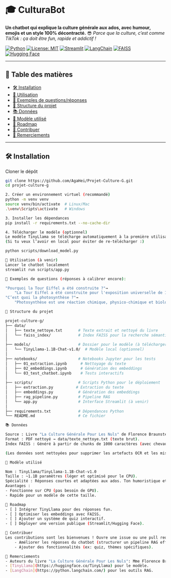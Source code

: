 # 🎓 CulturaBot

**Un chatbot qui explique la culture générale aux ados, avec humour, emojis et un style 100% décontracté.** 😎
*Parce que la culture, c’est comme TikTok : ça doit être fun, rapide et addictif !*

[![Python](https://img.shields.io/badge/Python-3.10-blue)](https://www.python.org/)
[![License: MIT](https://img.shields.io/badge/License-MIT-yellow.svg)](https://opensource.org/licenses/MIT)
[![Streamlit](https://img.shields.io/badge/Streamlit-1.28.0-ff4b4b)](https://streamlit.io/)
[![LangChain](https://img.shields.io/badge/LangChain-0.3.27-green)](https://python.langchain.com/)
[![FAISS](https://img.shields.io/badge/FAISS-1.7.4-orange)](https://github.com/facebookresearch/faiss)
[![Hugging Face](https://img.shields.io/badge/Hugging%20Face-TinyLlama-yellow)](https://huggingface.co/TinyLlama)


---

## 📌 Table des matières
- [🛠 Installation](#-installation)
- [🚀 Utilisation](#-utilisation)
- [🌟 Exemples de questions/réponses](#-exemples-de-questionsréponses)
- [📂 Structure du projet](#-structure-du-projet)
- [📚 Données](#-données)
- [🤖 Modèle utilisé](#-modèle-utilisé)
- [🚀 Roadmap](#-suite-de-développement)
- [🙌 Contribuer](#-optimiser-ajouter-des-fonctionnalités)
- [🙏 Remerciements](#-remerciements)

---

## 🛠 Installation

Cloner le dépôt
```bash
git clone https://github.com/AgaHei/Projet-Culture-G.git
cd projet-culture-g

2. Créer un environnement virtuel (recommandé)
python -m venv venv
source venv/bin/activate  # Linux/Mac
.\venv\Scripts\activate   # Windows

3. Installer les dépendances
pip install -r requirements.txt --no-cache-dir

4. Télécharger le modèle (optionnel)
Le modèle TinyLlama se télécharge automatiquement à la première utilisation.
(Si tu veux l’avoir en local pour éviter de re-télécharger :)

python scripts/download_model.py

🚀 Utilisation (à venir)
Lancer le chatbot localement
streamlit run scripts/app.py

🌟 Exemples de questions (réponses à calibrer encore):

"Pourquoi la Tour Eiffel a été construite ?"→ 
    "La Tour Eiffel a été construite pour l'exposition universelle de 1889, et fut construite à partir de 1882 pour remplacer une tour abandonnée. Elle était destinée à être la première tour de métal dans le monde, avec une hauteur de 324 mètres. La construction a coûté 12 millions de francs. 🗼✨"
"C’est quoi la photosynthèse ?"→ 
    "Photosynthèse est une réaction chimique, physico-chimique et biologique qui permet de produire de l'énergie et d'émerger du matériel à partir du carbonate de calcium (Ca2+) et du dioxyde de carbone (CO2), en produisant des molécules de glucose (Glc). Elle est réalisée par les plantes, les champignons, les algues et les bactéries.🌿💚"

📂 Structure du projet

projet-culture-g/
├── data/
│   ├── texte_nettoye.txt       # Texte extrait et nettoyé du livre
│   └── faiss_index/            # Index FAISS pour la recherche sémantique
│
├── models/                     # Dossier pour le modèle (à télécharger)
│   └── TinyLlama-1.1B-Chat-v1.0/  # Modèle local (optionnel)
│
├── notebooks/                  # Notebooks Jupyter pour les tests
│   ├── 01_extraction.ipynb      # Nettoyage du texte
│   ├── 02_embeddings.ipynb      # Génération des embeddings
│   └── 03_test_chatbot.ipynb    # Tests interactifs
│
├── scripts/                    # Scripts Python pour le déploiement
│   ├── extraction.py          # Extraction du texte
│   ├── embeddings.py           # Génération des embeddings
│   ├── rag_pipeline.py         # Pipeline RAG
│   └── app.py                  # Interface Streamlit (à venir)
│
├── requirements.txt            # Dépendances Python
└── README.md                   # Ce fichier

📚 Données

Source : Livre "La Culture Générale Pour Les Nuls" de Florence Braunstein (Docteur ès lettres) et Jean-François Pépin (Agrégé d’histoire).
Format : PDF nettoyé → data/texte_nettoye.txt (texte brut).
Index FAISS : Généré à partir de chunks de 1000 caractères (avec chevauchement de 200 caractères) pour une recherche optimale.

(Les données sont nettoyées pour supprimer les artefacts OCR et les mise en page inutiles.)

🤖 Modèle utilisé

Nom : TinyLlama/TinyLlama-1.1B-Chat-v1.0
Taille : ~1.1B paramètres (léger et optimisé pour le CPU).
Spécialité : Réponses courtes et adaptées aux ados. Ton humoristique et décontracté (emojis, comparaisons modernes).
Avantages :
- Fonctionne sur CPU (pas besoin de GPU).
- Rapide pour un modèle de cette taille.

🚀 Roadmap
- [ ] Intégrer TinyLlama pour des réponses fun.
- [ ] Optimiser les embeddings avec FAISS.
- [ ] Ajouter un système de quiz interactif.
- [ ] Déployer une version publique (Streamlit/Hugging Face).

🙌 Contribuer
Les contributions sont les bienvenues ! Ouvre une issue ou une pull request pour :
    - Améliorer les réponses du chatbot (structurer un pipeline RAG efficace pour un chatbot axé sur la culture générale, en combinant recherche sémantique et génération de réponses)
    - Ajouter des fonctionnalités (ex: quiz, thèmes spécifiques).

🙏 Remerciements
- Auteurs du livre "La Culture Générale Pour Les Nuls": Mme Florence Braunstein et M. Jean-François Pépin disponible sur: https://www.academia.edu/98866721/La_culture_generale_pour_les_nuls 
- [TinyLlama](https://huggingface.co/TinyLlama) pour le modèle.
- [LangChain](https://python.langchain.com/) pour les outils RAG.